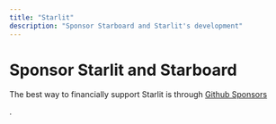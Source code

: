```yaml
---
title: "Starlit"
description: "Sponsor Starboard and Starlit's development"
---
```

<div class="m-4">
  <h1>Sponsor Starlit and Starboard</h1>
  <p class="lead">The best way to financially support Starlit is through <a href="https://github.com/gzuidhof/sponsors">Github Sponsors</a></p>.
</div>
